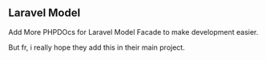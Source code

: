 ## Laravel Model

Add More PHPDOcs for Laravel Model Facade to make development easier.

But fr, i really hope they add this in their main project.
